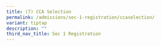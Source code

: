 ```yaml
---
title: (7) CCA Selection
permalink: /admissions/sec-1-registration/ccaselection/
variant: tiptap
description: ""
third_nav_title: Sec 1 Registration
---
```

<p></p>